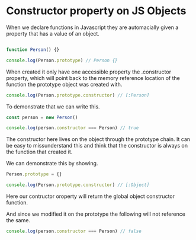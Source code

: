 # Constructor property on JS Objects

When we declare functions in Javascript they are automacially given a property that has a value of an object.

```js

function Person() {}

console.log(Person.prototype) // Person {}
```

When created it only have one accessible property the .constructor property, which will point back to the memory reference location of the function the prototype object was created with.

```js
console.log(Person.prototype.constructor) // [:Person]
```

To demonstrate that we can write this.

```js
const person = new Person()

console.log(person.constructor === Person) // true
```

The constructor here lives on the object through the prototype chain. It can be easy to missunderstand this and think that the constructor is always on the function that created it. 

We can demonstrate this by showing.
```js
Person.prototype = {}

console.log(Person.prototype.constructor) // [:Object]
```

Here our contructor oroperty will return the global object constructor function.

And since we modified it on the prototype the following will not reference the same.

```js
console.log(person.constructor === Person) // false
```
